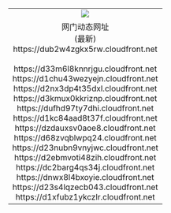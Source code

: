﻿<table>
  <tr></tr>
  <tr><td colspan=2 align=center><img src="https://dub2w4zgkx5rw.cloudfront.net/Up/oGate.jpg" /></td></tr>
  <tr><td colspan=2 align=center>网门动态网址<br/>(最新)
<br>https://dub2w4zgkx5rw.cloudfront.net
<br/>
<br>https://d33m6l8knnrjgu.cloudfront.net
<br>https://d1chu43wezyejn.cloudfront.net
<br>https://d2nx3dp4t35dxl.cloudfront.net
<br>https://d3kmux0kkriznp.cloudfront.net
<br>https://dufhd97ty7dhi.cloudfront.net
<br>https://d1kc84aad8t37f.cloudfront.net
<br>https://dzdauxsv0aoe8.cloudfront.net
<br>https://d68zvqblwpq24.cloudfront.net
<br>https://d23nubn9vnyjwc.cloudfront.net
<br>https://d2ebmvoti48zih.cloudfront.net
<br>https://dc2barg4qs34j.cloudfront.net
<br>https://dnwx8l4bxoyie.cloudfront.net
<br>https://d23s4lqzecb043.cloudfront.net
<br>https://d1xfubz1ykczlr.cloudfront.net
    </td>
  </tr>
</table>
